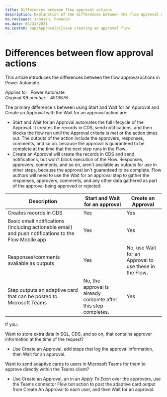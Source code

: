 ```yaml
---
title: Differences between flow approval actions
description: Explanation of the differences between the flow approval actions in Power Automate.
ms.reviewer: sranjan, hamenon
ms.date: 03/31/2021
ms.custom: sap:Approvals\Issue creating an approval flow
---
```

# Differences between flow approval actions

This article introduces the differences between the flow approval actions in Power Automate.

_Applies to:_ &nbsp; Power Automate  
_Original KB number:_ &nbsp; 4513676

The primary difference s between using Start and Wait for an Approval and Create an Approval with the Wait for an approval action are:

- Start and Wait for an Approval automates the full lifecycle of the Approval. It creates the records in CDS, send notifications, and then blocks the flow run until the Approval criteria is met or the action times out. The outputs of the action include the approvers, responses, comments, and so on. because the approval is guaranteed to be complete at the time that the next step runs in the Flow.
- Create an Approval will create the records in CDS and send notifications, but won't block execution of the Flow. Responses, approvers, comments, and so on, aren't available as outputs for use in other steps, because the approval isn't guaranteed to be complete. Flow authors will need to use the Wait for an approval step to gather the responses, approvers, comments, and any other data gathered as part of the approval being approved or rejected.

| Description| Start and Wait for an approval | Create an Approval|
|---|---|---|
| Creates records in CDS | Yes | Yes |
| Basic email notifications (including actionable email) and push notifications to the Flow Mobile app | Yes | Yes |
| Responses/comments available as outputs | Yes | No, use Wait for an Approval to use these in the Flow. |
| Step outputs an adaptive card that can be posted to Microsoft Teams | No, the approval is already complete after this step completes. | Yes |
  
If you:

Want to store extra data in SQL, CDS, and so on, that contains approver information at the time of the request?

- Use Create an Approval, add steps that log the approval information, then Wait for an approval.

Want to send adaptive cards to users in Microsoft Teams for them to approve directly within the Teams client?

- Use Create an Approval, an in an _Apply To Each_ over the approvers, use the Teams connector Flow bot action to post the adaptive card output from Create An Approval to each user, and then Wait for an approval.
